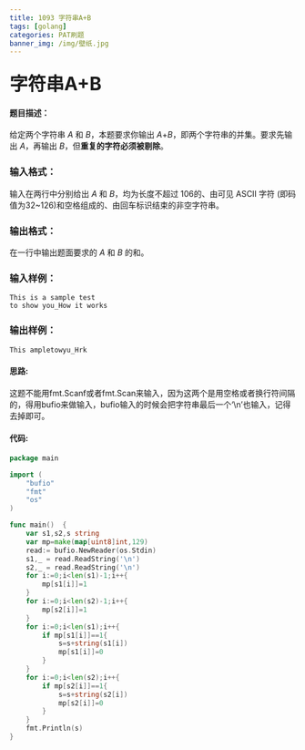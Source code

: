 ```yaml
---
title: 1093 字符串A+B
tags: [golang]
categories: PAT刷题
banner_img: /img/壁纸.jpg
---
```


### <font size=6px>字符串A+B</font>

#### 题目描述：

给定两个字符串 *A* 和 *B*，本题要求你输出 *A*+*B*，即两个字符串的并集。要求先输出 *A*，再输出 *B*，但**重复的字符必须被剔除**。

### 输入格式：

输入在两行中分别给出 *A* 和 *B*，均为长度不超过 106的、由可见 ASCII 字符 (即码值为32~126)和空格组成的、由回车标识结束的非空字符串。

### 输出格式：

在一行中输出题面要求的 *A* 和 *B* 的和。

### 输入样例：

```in
This is a sample test
to show you_How it works
```

### 输出样例：

```out
This ampletowyu_Hrk
```

#### 思路:

这题不能用fmt.Scanf或者fmt.Scan来输入，因为这两个是用空格或者换行符间隔的，得用bufio来做输入，bufio输入的时候会把字符串最后一个‘\n’也输入，记得去掉即可。

#### 代码:

```go
package main

import (
    "bufio"
    "fmt"
    "os"
)

func main()  {
    var s1,s2,s string
    var mp=make(map[uint8]int,129)
    read:= bufio.NewReader(os.Stdin)
    s1,_ = read.ReadString('\n')
    s2,_ = read.ReadString('\n')
    for i:=0;i<len(s1)-1;i++{
        mp[s1[i]]=1
    }
    for i:=0;i<len(s2)-1;i++{
        mp[s2[i]]=1
    }
    for i:=0;i<len(s1);i++{
        if mp[s1[i]]==1{
            s=s+string(s1[i])
            mp[s1[i]]=0
        }
    }
    for i:=0;i<len(s2);i++{
        if mp[s2[i]]==1{
            s=s+string(s2[i])
            mp[s2[i]]=0
        }
    }
    fmt.Println(s)
}
```

